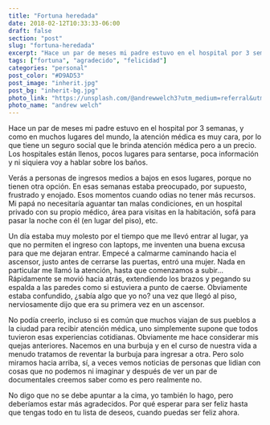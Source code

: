 ```yaml
---
title: "Fortuna heredada"
date: 2018-02-12T10:33:33-06:00
draft: false
section: "post"
slug: "fortuna-heredada"
excerpt: "Hace un par de meses mi padre estuvo en el hospital por 3 semanas, y como en muchos lugares del mundo, la atención médica es muy cara, por lo que tiene un seguro social que le brinda atención médica pero a un precio. Los hospitales están llenos, pocos lugares para sentarse, poca información…"
tags: ["fortuna", "agradecido", "felicidad"]
categories: "personal"
post_color: "#D9AD53"
post_image: "inherit.jpg"
post_bg: "inherit-bg.jpg"
photo_link: "https://unsplash.com/@andrewwelch3?utm_medium=referral&utm_campaign=photographer-credit&utm_content=creditBadge"
photo_name: "andrew welch"
---
```

Hace un par de meses mi padre estuvo en el hospital por 3 semanas, y como en muchos lugares del mundo, la atención médica es muy cara, por lo que tiene un seguro social que le brinda atención médica pero a un precio. Los hospitales están llenos, pocos lugares para sentarse, poca información y ni siquiera voy a hablar sobre los baños.

Verás a personas de ingresos medios a bajos en esos lugares, porque no tienen otra opción. En esas semanas estaba preocupado, por supuesto, frustrado y enojado. Esos momentos cuando odias no tener más recursos. Mi papá no necesitaría aguantar tan malas condiciones, en un hospital privado con su propio médico, área para visitas en la habitación, sofá para pasar la noche con él (en lugar del piso), etc.

Un día estaba muy molesto por el tiempo que me llevó entrar al lugar, ya que no permiten el ingreso con laptops, me inventen una buena excusa para que me dejaran entrar. Empecé a calmarme caminando hacia el ascensor, justo antes de cerrarse las puertas, entró una mujer. Nada en particular me llamó la atención, hasta que comenzamos a subir… Rápidamente se movió hacia atrás, extendiendo los brazos y pegando su espalda a las paredes como si estuviera a punto de caerse. Obviamente estaba confundido, ¿sabía algo que yo no? una vez que llegó al piso, nerviosamente dijo que era su primera vez en un ascensor.

No podía creerlo, incluso si es común que muchos viajan de sus pueblos a la ciudad para recibir atención médica, uno simplemente supone que todos tuvieron esas experiencias cotidianas. Obviamente me hace considerar mis quejas anteriores. Nacemos en una burbuja y en el curso de nuestra vida a menudo tratamos de reventar la burbuja para ingresar a otra. Pero solo miramos hacia arriba, sí, a veces vemos noticias de personas que lidian con cosas que no podemos ni imaginar y después de ver un par de documentales creemos saber como es pero realmente no.

No digo que no se debe apuntar a la cima, yo también lo hago, pero deberíamos estar más agradecidos. Por qué esperar para ser feliz hasta que tengas todo en tu lista de deseos, cuando puedas ser feliz ahora.
